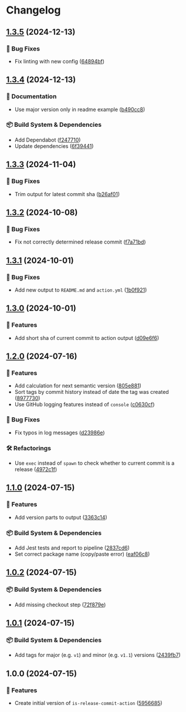 # Changelog

## [1.3.5](https://github.com/NiverEngineering/is-release-commit-action/compare/v1.3.4...v1.3.5) (2024-12-13)


### 🐛 Bug Fixes

* Fix linting with new config ([64894bf](https://github.com/NiverEngineering/is-release-commit-action/commit/64894bf88b53eee295e72c088de5c3c73c4431f5))

## [1.3.4](https://github.com/NiverEngineering/is-release-commit-action/compare/v1.3.3...v1.3.4) (2024-12-13)


### 📖 Documentation

* Use major version only in readme example ([b490cc8](https://github.com/NiverEngineering/is-release-commit-action/commit/b490cc89672eb670343da5c019aa73437e9a701c))


### 📦 Build System & Dependencies

* Add Dependabot ([f247710](https://github.com/NiverEngineering/is-release-commit-action/commit/f2477109afb0f9c72edbcde38ca82c74b0e2a295))
* Update dependencies ([6f39441](https://github.com/NiverEngineering/is-release-commit-action/commit/6f39441e556fddba12210969416cf69a510f0c2e))

## [1.3.3](https://github.com/NiverEngineering/is-release-commit-action/compare/v1.3.2...v1.3.3) (2024-11-04)


### 🐛 Bug Fixes

* Trim output for latest commit sha ([b26af01](https://github.com/NiverEngineering/is-release-commit-action/commit/b26af0186b10899e726ea4f0afefe44446fcbda7))

## [1.3.2](https://github.com/NiverEngineering/is-release-commit-action/compare/v1.3.1...v1.3.2) (2024-10-08)


### 🐛 Bug Fixes

* Fix not correctly determined release commit ([f7a71bd](https://github.com/NiverEngineering/is-release-commit-action/commit/f7a71bdfca3a30eefa18ff6745d84057921375f2))

## [1.3.1](https://github.com/NiverEngineering/is-release-commit-action/compare/v1.3.0...v1.3.1) (2024-10-01)


### 🐛 Bug Fixes

* Add new output to `README.md` and `action.yml` ([1b0f921](https://github.com/NiverEngineering/is-release-commit-action/commit/1b0f921be6531bf6adac8ff58f2e22bd08841f4a))

## [1.3.0](https://github.com/NiverEngineering/is-release-commit-action/compare/v1.2.0...v1.3.0) (2024-10-01)


### 🚀 Features

* Add short sha of current commit to action output ([d09e6f6](https://github.com/NiverEngineering/is-release-commit-action/commit/d09e6f62030896783928c532c54421dfd89337c9))

## [1.2.0](https://github.com/NiverEngineering/is-release-commit-action/compare/v1.1.0...v1.2.0) (2024-07-16)


### 🚀 Features

* Add calculation for next semantic version ([805e881](https://github.com/NiverEngineering/is-release-commit-action/commit/805e8819671451bff451138d8b0868f5471aad7e))
* Sort tags by commit history instead of date the tag was created ([8977730](https://github.com/NiverEngineering/is-release-commit-action/commit/89777302940070b0b3a9e5aeac2b6de52acf7b82))
* Use GitHub logging features instead of `console` ([c0630cf](https://github.com/NiverEngineering/is-release-commit-action/commit/c0630cf6e6b2a77437a32506f4cbf9d8082a5f11))


### 🐛 Bug Fixes

* Fix typos in log messages ([d23986e](https://github.com/NiverEngineering/is-release-commit-action/commit/d23986e2717c2ce0597236a36723c97c0eea8d88))


### 🛠 Refactorings

* Use `exec` instead of `spawn` to check whether to current commit is a release ([4972c1f](https://github.com/NiverEngineering/is-release-commit-action/commit/4972c1fb71fc137b9015bab7a866f0466d6e9139))

## [1.1.0](https://github.com/NiverEngineering/is-release-commit-action/compare/v1.0.2...v1.1.0) (2024-07-15)


### 🚀 Features

* Add version parts to output ([3363c14](https://github.com/NiverEngineering/is-release-commit-action/commit/3363c14495508999c26f839bf81b4e04767b2961))


### 📦 Build System & Dependencies

* Add Jest tests and report to pipeline ([2837cd6](https://github.com/NiverEngineering/is-release-commit-action/commit/2837cd65f70f4a1f3fe81c10d5f8b59157776433))
* Set correct package name (copy/paste error) ([eaf06c8](https://github.com/NiverEngineering/is-release-commit-action/commit/eaf06c8585610a115dc0dc9747801740702b444b))

## [1.0.2](https://github.com/NiverEngineering/is-release-commit-action/compare/v1.0.1...v1.0.2) (2024-07-15)


### 📦 Build System & Dependencies

* Add missing checkout step ([72f879e](https://github.com/NiverEngineering/is-release-commit-action/commit/72f879eec97c2c0cb8a7a0e3aab1f0b0be6c0257))

## [1.0.1](https://github.com/NiverEngineering/is-release-commit-action/compare/v1.0.0...v1.0.1) (2024-07-15)


### 📦 Build System & Dependencies

* Add tags for major (e.g. `v1`) and minor (e.g. `v1.1`) versions ([2439fb7](https://github.com/NiverEngineering/is-release-commit-action/commit/2439fb790932a348bb06f196f580f7f129508642))

## 1.0.0 (2024-07-15)


### 🚀 Features

* Create initial version of `is-release-commit-action` ([5956685](https://github.com/NiverEngineering/is-release-commit-action/commit/595668561f390ab878be9503fbd41cc652f11709))
